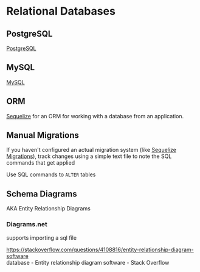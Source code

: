# Relational Databases

## PostgreSQL

[PostgreSQL](postgresql.md)

## MySQL

[MySQL](mysql.md)


## ORM

[Sequelize](sequelize.md) for an ORM for working with a database from an application. 

## Manual Migrations

If you haven't configured an actual migration system (like [Sequelize Migrations](sequelize.md#migrations)), track changes using a simple text file to note the SQL commands that get applied

Use SQL commands to `ALTER` tables


## Schema Diagrams

AKA Entity Relationship Diagrams

### Diagrams.net 

supports importing a sql file

https://stackoverflow.com/questions/4108816/entity-relationship-diagram-software  
database - Entity relationship diagram software - Stack Overflow  


